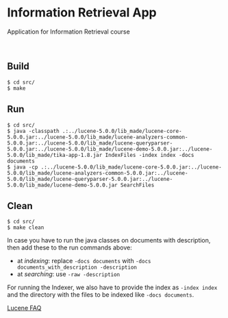 # Information Retrieval App

Application for Information Retrieval course

<br />

## Build

    $ cd src/ 
    $ make

## Run 

    $ cd src/
    $ java -classpath .:../lucene-5.0.0/lib_made/lucene-core-5.0.0.jar:../lucene-5.0.0/lib_made/lucene-analyzers-common-5.0.0.jar:../lucene-5.0.0/lib_made/lucene-queryparser-5.0.0.jar:../lucene-5.0.0/lib_made/lucene-demo-5.0.0.jar:../lucene-5.0.0/lib_made/tika-app-1.8.jar IndexFiles -index index -docs documents
    $ java -cp .:../lucene-5.0.0/lib_made/lucene-core-5.0.0.jar:../lucene-5.0.0/lib_made/lucene-analyzers-common-5.0.0.jar:../lucene-5.0.0/lib_made/lucene-queryparser-5.0.0.jar:../lucene-5.0.0/lib_made/lucene-demo-5.0.0.jar SearchFiles 

## Clean

    $ cd src/
    $ make clean


In case you have to run the java classes on documents 
with description, then add these to the run commands above:
- at *indexing*: replace `-docs documents` with 
  `-docs documents_with_description -description` 
- at *searching*: use `-raw -description`


For running the Indexer, we also have to provide 
the index as `-index index` and the directory with
the files to be indexed like `-docs documents`. 


[Lucene FAQ](https://wiki.apache.org/lucene-java/LuceneFAQ#How_can_I_index_PDF_documents.3F) 

    
